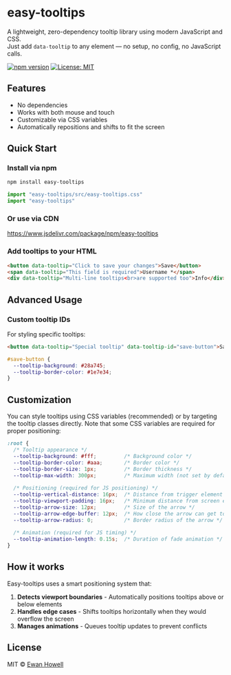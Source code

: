 # easy-tooltips

A lightweight, zero-dependency tooltip library using modern JavaScript and CSS.  
Just add `data-tooltip` to any element — no setup, no config, no JavaScript calls.

[![npm version](https://badge.fury.io/js/easy-tooltips.svg)](https://www.npmjs.com/package/easy-tooltips)
[![License: MIT](https://img.shields.io/badge/License-MIT-yellow.svg)](https://opensource.org/licenses/MIT)

## Features

* No dependencies
* Works with both mouse and touch
* Customizable via CSS variables
* Automatically repositions and shifts to fit the screen

## Quick Start

### Install via npm
```bash
npm install easy-tooltips
```

```js
import "easy-tooltips/src/easy-tooltips.css"
import "easy-tooltips"
```

### Or use via CDN
https://www.jsdelivr.com/package/npm/easy-tooltips

### Add tooltips to your HTML
```html
<button data-tooltip="Click to save your changes">Save</button>
<span data-tooltip="This field is required">Username *</span>
<div data-tooltip="Multi-line tooltips<br>are supported too">Info</div>
```

## Advanced Usage

### Custom tooltip IDs
For styling specific tooltips:
```html
<button data-tooltip="Special tooltip" data-tooltip-id="save-button">Save</button>
```

```css
#save-button {
  --tooltip-background: #28a745;
  --tooltip-border-color: #1e7e34;
}
```

## Customization

You can style tooltips using CSS variables (recommended) or by targeting the tooltip classes directly. Note that some CSS variables are required for proper positioning:

```css
:root {
  /* Tooltip appearance */
  --tooltip-background: #fff;         /* Background color */
  --tooltip-border-color: #aaa;       /* Border color */
  --tooltip-border-size: 1px;         /* Border thickness */
  --tooltip-max-width: 300px;         /* Maximum width (not set by default) */
  
  /* Positioning (required for JS positioning) */
  --tooltip-vertical-distance: 16px;  /* Distance from trigger element */
  --tooltip-viewport-padding: 16px;   /* Minimum distance from screen edges */
  --tooltip-arrow-size: 12px;         /* Size of the arrow */
  --tooltip-arrow-edge-buffer: 12px;  /* How close the arrow can get to the edge of a tooltip */
  --tooltip-arrow-radius: 0;          /* Border radius of the arrow */
  
  /* Animation (required for JS timing) */
  --tooltip-animation-length: 0.15s;  /* Duration of fade animation */
}
```

## How it works

Easy-tooltips uses a smart positioning system that:

1. **Detects viewport boundaries** - Automatically positions tooltips above or below elements
2. **Handles edge cases** - Shifts tooltips horizontally when they would overflow the screen
3. **Manages animations** - Queues tooltip updates to prevent conflicts

## License

MIT © [Ewan Howell](https://github.com/ewanhowell5195)